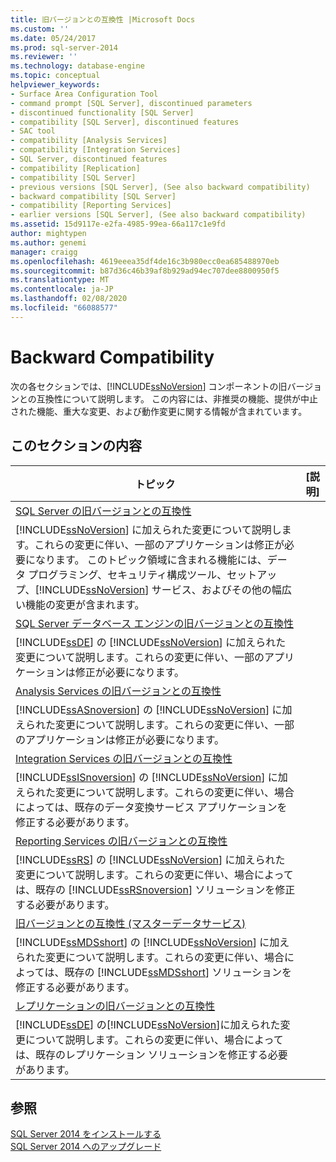 ```yaml
---
title: 旧バージョンとの互換性 |Microsoft Docs
ms.custom: ''
ms.date: 05/24/2017
ms.prod: sql-server-2014
ms.reviewer: ''
ms.technology: database-engine
ms.topic: conceptual
helpviewer_keywords:
- Surface Area Configuration Tool
- command prompt [SQL Server], discontinued parameters
- discontinued functionality [SQL Server]
- compatibility [SQL Server], discontinued features
- SAC tool
- compatibility [Analysis Services]
- compatibility [Integration Services]
- SQL Server, discontinued features
- compatibility [Replication]
- compatibility [SQL Server]
- previous versions [SQL Server], (See also backward compatibility)
- backward compatibility [SQL Server]
- compatibility [Reporting Services]
- earlier versions [SQL Server], (See also backward compatibility)
ms.assetid: 15d9117e-e2fa-4985-99ea-66a117c1e9fd
author: mightypen
ms.author: genemi
manager: craigg
ms.openlocfilehash: 4619eeea35df4de16c3b980ecc0ea685488970eb
ms.sourcegitcommit: b87d36c46b39af8b929ad94ec707dee8800950f5
ms.translationtype: MT
ms.contentlocale: ja-JP
ms.lasthandoff: 02/08/2020
ms.locfileid: "66088577"
---
```

# <a name="backward-compatibility"></a>Backward Compatibility
  次の各セクションでは、[!INCLUDE[ssNoVersion](../includes/ssnoversion-md.md)] コンポーネントの旧バージョンとの互換性について説明します。 この内容には、非推奨の機能、提供が中止された機能、重大な変更、および動作変更に関する情報が含まれています。  
  
## <a name="in-this-section"></a>このセクションの内容  
  
|トピック|[説明]|  
|-----------|-----------------|  
|[SQL Server の旧バージョンとの互換性](../../2014/getting-started/sql-server-backward-compatibility.md)|
  [!INCLUDE[ssNoVersion](../includes/ssnoversion-md.md)] に加えられた変更について説明します。これらの変更に伴い、一部のアプリケーションは修正が必要になります。 このトピック領域に含まれる機能には、データ プログラミング、セキュリティ構成ツール、セットアップ、[!INCLUDE[ssNoVersion](../includes/ssnoversion-md.md)] サービス、およびその他の幅広い機能の変更が含まれます。|  
|[SQL Server データベース エンジンの旧バージョンとの互換性](../database-engine/sql-server-database-engine-backward-compatibility.md)|
  [!INCLUDE[ssDE](../includes/ssde-md.md)] の [!INCLUDE[ssNoVersion](../includes/ssnoversion-md.md)] に加えられた変更について説明します。これらの変更に伴い、一部のアプリケーションは修正が必要になります。|  
|[Analysis Services の旧バージョンとの互換性](../../2014/analysis-services/analysis-services-backward-compatibility.md)|
  [!INCLUDE[ssASnoversion](../includes/ssasnoversion-md.md)] の [!INCLUDE[ssNoVersion](../includes/ssnoversion-md.md)] に加えられた変更について説明します。これらの変更に伴い、一部のアプリケーションは修正が必要になります。|  
|[Integration Services の旧バージョンとの互換性](../integration-services/integration-services-backward-compatibility.md)|
  [!INCLUDE[ssISnoversion](../includes/ssisnoversion-md.md)] の [!INCLUDE[ssNoVersion](../includes/ssnoversion-md.md)] に加えられた変更について説明します。これらの変更に伴い、場合によっては、既存のデータ変換サービス アプリケーションを修正する必要があります。|  
|[Reporting Services の旧バージョンとの互換性](../reporting-services/reporting-services-backward-compatibility.md)|
  [!INCLUDE[ssRS](../includes/ssrs.md)] の [!INCLUDE[ssNoVersion](../includes/ssnoversion-md.md)] に加えられた変更について説明します。これらの変更に伴い、場合によっては、既存の [!INCLUDE[ssRSnoversion](../includes/ssrsnoversion-md.md)] ソリューションを修正する必要があります。|  
|[旧バージョンとの互換性 &#40;マスターデータサービス&#41;](../master-data-services/backward-compatibility-master-data-services.md)|
  [!INCLUDE[ssMDSshort](../includes/ssmdsshort-md.md)] の [!INCLUDE[ssNoVersion](../includes/ssnoversion-md.md)] に加えられた変更について説明します。これらの変更に伴い、場合によっては、既存の [!INCLUDE[ssMDSshort](../includes/ssmdsshort-md.md)] ソリューションを修正する必要があります。|  
|[レプリケーションの旧バージョンとの互換性](../../2014/relational-databases/replication/replication-backward-compatibility.md)|
  [!INCLUDE[ssDE](../includes/ssde-md.md)] の[!INCLUDE[ssNoVersion](../includes/ssnoversion-md.md)]に加えられた変更について説明します。これらの変更に伴い、場合によっては、既存のレプリケーション ソリューションを修正する必要があります。|  
  
## <a name="see-also"></a>参照  
 [SQL Server 2014 をインストールする](../database-engine/install-windows/install-sql-server.md)   
 [SQL Server 2014 へのアップグレード](../database-engine/install-windows/upgrade-sql-server.md)  
  
  

